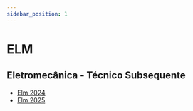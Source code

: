 ```yaml
---
sidebar_position: 1
---
```


# ELM

## Eletromecânica - Técnico Subsequente
- [Elm 2024](turma/elm2024)
- [Elm 2025](turma/elm2025)
